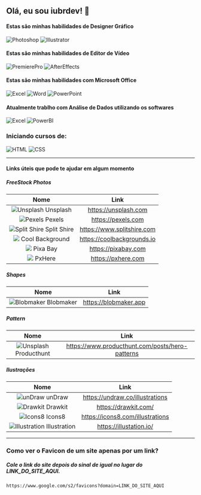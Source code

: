 ## Olá, eu sou iubrdev! 👋

#### Estas são minhas habilidades de **Designer Gráfico**
![Photoshop](https://img.shields.io/badge/Adobe-Photoshop-31A8FF?style=for-the-badge&logo=Adobe-Photoshop&labelColor=0a446b&logoWidth=15)
![Illustrator](https://img.shields.io/badge/Adobe%20Illustrator-FF9A00?style=for-the-badge&logo=adobe%20illustrator&logoColor=white)

#### Estas são minhas habilidades de **Editor de Vídeo**
![PremierePro](https://img.shields.io/badge/Adobe%20Premiere%20Pro-9999FF?style=for-the-badge&logo=Adobe%20Premiere%20Pro&logoColor=white)
![AfterEffects](https://img.shields.io/badge/Adobe-Premiere%20Pro-9999FF?style=for-the-badge&logo=Adobe-Premiere%20Pro&labelColor=2f2f5b&logoWidth=15)

#### Estas são minhas habilidades com **Microsoft Office**
![Excel](https://img.shields.io/badge/Microsoft_Excel-217346?style=for-the-badge&logo=microsoft-excel&logoColor=white)
![Word](https://img.shields.io/badge/Microsoft_Word-2B579A?style=for-the-badge&logo=microsoft-word&logoColor=white)
![PowerPoint](https://img.shields.io/badge/Microsoft_PowerPoint-B7472A?style=for-the-badge&logo=microsoft-powerpoint&logoColor=white)

#### Atualmente trablho com Análise de Dados utilizando os softwares
![Excel](https://img.shields.io/badge/Microsoft_Excel-217346?style=for-the-badge&logo=microsoft-excel&logoColor=white)
![PowerBI](https://img.shields.io/badge/PowerBI-F2C811?style=for-the-badge&logo=Power%20BI&logoColor=white)

### Iniciando cursos de:

![HTML](https://img.shields.io/badge/HTML5-E34F26?style=for-the-badge&logo=html5&logoColor=white)
![CSS](https://img.shields.io/badge/CSS3-1572B6?style=for-the-badge&logo=css3&logoColor=white)

<hr>

#### Links úteis que pode te ajudar em algum momento

##### FreeStock Photos
|Nome|Link|
|:------:|:------:|
|![Unsplash](https://www.google.com/s2/favicons?domain=https://unsplash.com) Unsplash|https://unsplash.com
|![Pexels](https://www.google.com/s2/favicons?domain=https://pexels.com) Pexels|https://pexels.com
|![Split Shire](https://www.google.com/s2/favicons?domain=https://www.splitshire.com) Split Shire|https://www.splitshire.com
|![](https://www.google.com/s2/favicons?domain=https://coolbackgrounds.io/) Cool Background|https://coolbackgrounds.io
|![](https://www.google.com/s2/favicons?domain=https://pixabay.com) Pixa Bay|https://pixabay.com
|![](https://www.google.com/s2/favicons?domain=https://pxhere.com) PxHere|https://pxhere.com

##### Shapes
|Nome|Link|
|:------:|:------:|
|![Blobmaker](https://www.google.com/s2/favicons?domain=https://www.blobmaker.app/) Blobmaker|https://blobmaker.app

##### Pattern
|Nome|Link|
|:------:|:------:|
|![Unsplash](https://www.google.com/s2/favicons?domain=https://www.producthunt.com/posts/hero-patterns) Producthunt|https://www.producthunt.com/posts/hero-patterns

##### Ilustrações
|Nome|Link|
|:------:|:------:|
|![unDraw](https://www.google.com/s2/favicons?domain=https%3A%2F%2Fundraw.co%2Fillustrations) unDraw|https://undraw.co/illustrations
|![Drawkit](https://www.google.com/s2/favicons?domain=https%3A%2F%2Fdrawkit.com) Drawkit|https://drawkit.com/
|![Icons8](https://www.google.com/s2/favicons?domain=https://icons8.com/illustrations) Icons8|https://icons8.com/illustrations
|![Illustration](https://www.google.com/s2/favicons?domain=https://illustation.io/) Illustration|https://illustation.io/

<hr>

### Como ver o Favicon de um site apenas por um link?

##### Cole o link do site depois do sinal de igual no lugar do **LINK_DO_SITE_AQUI.**
```
https://www.google.com/s2/favicons?domain=LINK_DO_SITE_AQUI
```
